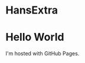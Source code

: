 # HansExtra
<!DOCTYPE html>
<html>
<body>
<h1>Hello World</h1>
<p>I'm hosted with GitHub Pages.</p>
</body>
</html>